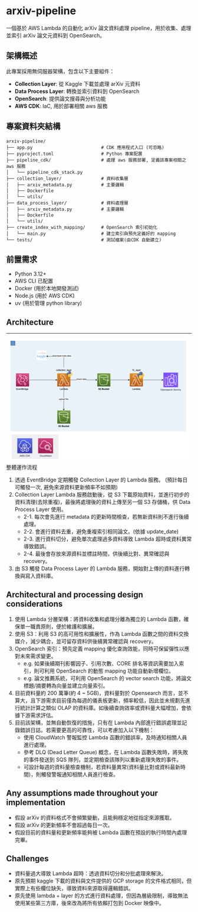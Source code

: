 # arxiv-pipeline

一個基於 AWS Lambda 的自動化 arXiv 論文資料處理 pipeline，用於收集、處理並索引 arXiv 論文元資料到 OpenSearch。

## 架構概述

此專案採用無伺服器架構，包含以下主要組件：

- **Collection Layer**: 從 Kaggle 下載並處理 arXiv 元資料
- **Data Process Layer**: 轉換並索引資料到 OpenSearch
- **OpenSearch**: 提供論文搜尋與分析功能
- **AWS CDK**: IaC, 用於部署相關 aws 服務

## 專案資料夾結構

```
arxiv-pipeline/
├── app.py                          # CDK 應用程式入口 (可忽略)
├── pyproject.toml                  # Python 專案配置
├── pipeline_cdk/                   # 處理 aws 服務部署, 定義該專案相關之 aws 服務
│   └── pipeline_cdk_stack.py
├── collection_layer/               # 資料收集層
│   ├── arxiv_metadata.py           # 主要邏輯
│   ├── Dockerfile                  
│   └── utils/                      
├── data_process_layer/             # 資料處理層
│   ├── arxiv_metadata.py           # 主要邏輯
│   ├── Dockerfile                  
│   └── utils/                     
├── create_index_with_mapping/      # OpenSearch 索引初始化
│   └── main.py                     # 建立索引與預先定義好的 mapping
└── tests/                          # 測試檔案(由CDK 自動建立)
```

## 前置需求

- Python 3.12+
- AWS CLI 已配置
- Docker (用於本地開發測試)
- Node.js (用於 AWS CDK)
- uv (用於管理 python library)

## Architecture 
***
![image](./images/architecture.png)
整體運作流程
1. 透過 EventBridge 定期觸發 Collection Layer 的 Lambda 服務。 (預計每日可觸發一次, 避免來源資料更新頻率不如預期)
2. Collection Layer Lambda 服務啟動後，從 S3 下載原始資料，並進行初步的資料清理(去除重複)，最後將處理後的資料上傳至另一個 S3 存儲桶，供 Data Process Layer 使用。
    - 2-1. 每次會先進行 metadata 的更新時間檢查，若無新資料則不進行後續處理。
    - 2-2. 會進行資料去重，避免重複索引相同論文。(依據 update_date)
    - 2-3. 進行資料切分，避免單次處理過多資料導致 Lambda 超時或資料異常導致錯誤。
    - 2-4. 最後會存放來源資料並標註時間，供後續比對、異常確認與 recovery。
3. 由 S3 觸發 Data Process Layer 的 Lambda 服務，開始對上傳的資料進行轉換與寫入資料庫。

## Architectural and processing design considerations
1. 使用 Lambda 分層架構：將資料收集和處理分離為獨立的 Lambda 函數，確保單一職責原則，便於維護和擴展。
2. 使用 S3：利用 S3 的高可用性和擴展性，作為 Lambda 函數之間的資料交換媒介，減少耦合，並可留存資料供後續異常確認與 recovery。
3. OpenSearch 索引：預先定義 mapping 優化查詢效能，同時可保留彈性以應對未來需求變更。
    - e.g. 如果後續期刊影響因子、引用次數、CORE 排名等資訊需要加入索引，則可利用 OpenSearch 的動態 mapping 功能自動新增欄位。
    - e.g. 論文推薦系統，可利用 OpenSearch 的 vector search 功能，將論文標題/摘要轉為向量並建立向量索引。
4. 目前資料量約 200 萬筆(約 4 ~ 5GB)，資料量對於 Opensearch 而言，並不算大，且下游需求目前僅為每週的儀表板更新，頻率較低，因此並未規劃先進行統計計算之類似 OLAP 的資料庫。如後續查詢效率或資料量大幅增加，會依據下游需求評估。
5. 目前該架構，並無自動恢復的措施，只有在 Lambda 內部進行錯誤處理並記錄錯誤日誌。若需要更高的可靠性，可以考慮加入以下機制：
    - 使用 CloudWatch 警報監控 Lambda 函數的錯誤率，及時通知相關人員進行處理。
    - 參考 DLQ (Dead Letter Queue) 概念，在 Lambda 函數失敗時，將失敗的事件發送到 SQS 隊列，並定期檢查該隊列以重新處理失敗的事件。
    - 可設計每週的資料量檢查機制，若資料量異常(資料量比對或資料最新時間)，則觸發警報通知相關人員進行檢查。

## Any assumptions made throughout your implementation
- 假設 arXiv 的資料格式不會頻繁變動，且能夠穩定地從指定來源獲取。
- 假設 arXiv 的更新頻率不會超過每日一次。
- 假設目前的資料量和更新頻率能夠被 Lambda 函數在預設的執行時間內處理完畢。

## Challenges
- 資料量過大導致 Lambda 超時：透過資料切分和分批處理來解決。
- 原先預期 kaggle 下載的資料與文件提供的 GCP storage 的文件格式相同，但實際上有些欄位缺失，導致資料來源取得邏輯錯誤。
- 原先使用 lambda + layer 的方式進行資料處理，但因為層級限制，導致無法使用某些第三方庫，後來改為將所有依賴打包到 Docker 映像中。
